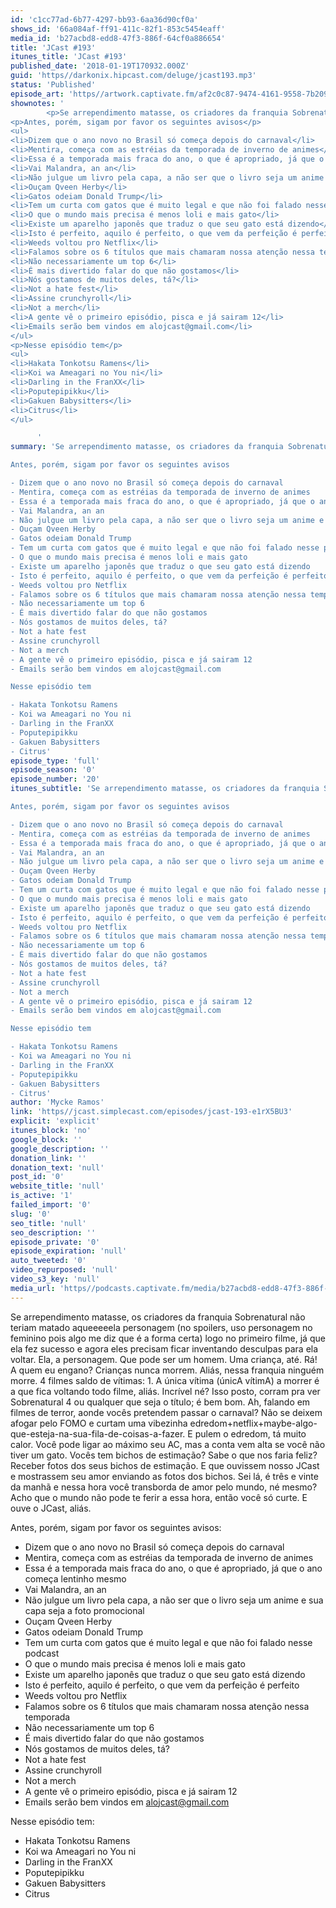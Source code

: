 ```yaml
---
id: 'c1cc77ad-6b77-4297-bb93-6aa36d90cf0a'
shows_id: '66a084af-ff91-411c-82f1-853c5454eaff'
media_id: 'b27acbd8-edd8-47f3-886f-64cf0a886654'
title: 'JCast #193'
itunes_title: 'JCast #193'
published_date: '2018-01-19T170932.000Z'
guid: 'https//darkonix.hipcast.com/deluge/jcast193.mp3'
status: 'Published'
episode_art: 'https//artwork.captivate.fm/af2c0c87-9474-4161-9558-7b209686fbf1/1001-itunes-1582314570.jpg'
shownotes: '
        <p>Se arrependimento matasse, os criadores da franquia Sobrenatural não teriam matado aqueeeeela personagem (no spoilers, uso personagem no feminino pois algo me diz que é a forma certa) logo no primeiro filme, já que ela fez sucesso e agora eles precisam ficar inventando desculpas para ela voltar. Ela, a personagem. Que pode ser um homem. Uma criança, até. Rá! A quem eu engano? Crianças nunca morrem. Aliás, nessa franquia ninguém morre. 4 filmes saldo de vítimas 1. A única vítima (únicA vítimA) a morrer é a que fica voltando todo filme, aliás. Incrível né? Isso posto, corram pra ver Sobrenatural 4 ou qualquer que seja o título; é bem bom. Ah, falando em filmes de terror, aonde vocês pretendem passar o carnaval? Não se deixem afogar pelo FOMO e curtam uma vibezinha edredom+netflix+maybe-algo-que-esteja-na-sua-fila-de-coisas-a-fazer. E pulem o edredom, tá muito calor. Você pode ligar ao máximo seu AC, mas a conta vem alta se você não tiver um gato. Vocês tem bichos de estimação? Sabe o que nos faria feliz? Receber fotos dos seus bichos de estimação. E que ouvissem nosso JCast e mostrassem seu amor enviando as fotos dos bichos. Sei lá, é três e vinte da manhã e nessa hora você transborda de amor pelo mundo, né mesmo? Acho que o mundo não pode te ferir a essa hora, então você só curte. E ouve o JCast, aliás.</p>
<p>Antes, porém, sigam por favor os seguintes avisos</p>
<ul>
<li>Dizem que o ano novo no Brasil só começa depois do carnaval</li>
<li>Mentira, começa com as estréias da temporada de inverno de animes</li>
<li>Essa é a temporada mais fraca do ano, o que é apropriado, já que o ano começa lentinho mesmo</li>
<li>Vai Malandra, an an</li>
<li>Não julgue um livro pela capa, a não ser que o livro seja um anime e sua capa seja a foto promocional</li>
<li>Ouçam Qveen Herby</li>
<li>Gatos odeiam Donald Trump</li>
<li>Tem um curta com gatos que é muito legal e que não foi falado nesse podcast</li>
<li>O que o mundo mais precisa é menos loli e mais gato</li>
<li>Existe um aparelho japonês que traduz o que seu gato está dizendo</li>
<li>Isto é perfeito, aquilo é perfeito, o que vem da perfeição é perfeito</li>
<li>Weeds voltou pro Netflix</li>
<li>Falamos sobre os 6 títulos que mais chamaram nossa atenção nessa temporada</li>
<li>Não necessariamente um top 6</li>
<li>É mais divertido falar do que não gostamos</li>
<li>Nós gostamos de muitos deles, tá?</li>
<li>Not a hate fest</li>
<li>Assine crunchyroll</li>
<li>Not a merch</li>
<li>A gente vê o primeiro episódio, pisca e já sairam 12</li>
<li>Emails serão bem vindos em alojcast@gmail.com</li>
</ul>
<p>Nesse episódio tem</p>
<ul>
<li>Hakata Tonkotsu Ramens</li>
<li>Koi wa Ameagari no You ni</li>
<li>Darling in the FranXX</li>
<li>Poputepipikku</li>
<li>Gakuen Babysitters</li>
<li>Citrus</li>
</ul>

      '
summary: 'Se arrependimento matasse, os criadores da franquia Sobrenatural não teriam matado aqueeeeela personagem (no spoilers, uso personagem no feminino pois algo me diz que é a forma certa) logo no primeiro filme, já que ela fez sucesso e agora eles precisam ficar inventando desculpas para ela voltar. Ela, a personagem. Que pode ser um homem. Uma criança, até. Rá! A quem eu engano? Crianças nunca morrem. Aliás, nessa franquia ninguém morre. 4 filmes saldo de vítimas 1. A única vítima (únicA vítimA) a morrer é a que fica voltando todo filme, aliás. Incrível né? Isso posto, corram pra ver Sobrenatural 4 ou qualquer que seja o título; é bem bom. Ah, falando em filmes de terror, aonde vocês pretendem passar o carnaval? Não se deixem afogar pelo FOMO e curtam uma vibezinha edredom+netflix+maybe-algo-que-esteja-na-sua-fila-de-coisas-a-fazer. E pulem o edredom, tá muito calor. Você pode ligar ao máximo seu AC, mas a conta vem alta se você não tiver um gato. Vocês tem bichos de estimação? Sabe o que nos faria feliz? Receber fotos dos seus bichos de estimação. E que ouvissem nosso JCast e mostrassem seu amor enviando as fotos dos bichos. Sei lá, é três e vinte da manhã e nessa hora você transborda de amor pelo mundo, né mesmo? Acho que o mundo não pode te ferir a essa hora, então você só curte. E ouve o JCast, aliás. 

Antes, porém, sigam por favor os seguintes avisos 

- Dizem que o ano novo no Brasil só começa depois do carnaval
- Mentira, começa com as estréias da temporada de inverno de animes
- Essa é a temporada mais fraca do ano, o que é apropriado, já que o ano começa lentinho mesmo 
- Vai Malandra, an an 
- Não julgue um livro pela capa, a não ser que o livro seja um anime e sua capa seja a foto promocional
- Ouçam Qveen Herby
- Gatos odeiam Donald Trump
- Tem um curta com gatos que é muito legal e que não foi falado nesse podcast
- O que o mundo mais precisa é menos loli e mais gato
- Existe um aparelho japonês que traduz o que seu gato está dizendo
- Isto é perfeito, aquilo é perfeito, o que vem da perfeição é perfeito
- Weeds voltou pro Netflix
- Falamos sobre os 6 títulos que mais chamaram nossa atenção nessa temporada 
- Não necessariamente um top 6
- É mais divertido falar do que não gostamos 
- Nós gostamos de muitos deles, tá? 
- Not a hate fest
- Assine crunchyroll 
- Not a merch
- A gente vê o primeiro episódio, pisca e já sairam 12
- Emails serão bem vindos em alojcast@gmail.com

Nesse episódio tem

- Hakata Tonkotsu Ramens
- Koi wa Ameagari no You ni
- Darling in the FranXX
- Poputepipikku
- Gakuen Babysitters
- Citrus'
episode_type: 'full'
episode_season: '0'
episode_number: '20'
itunes_subtitle: 'Se arrependimento matasse, os criadores da franquia Sobrenatural não teriam matado aqueeeeela personagem (no spoilers, uso personagem no feminino pois algo me diz que é a forma certa) logo no primeiro filme, já que ela fez sucesso e agora eles precisam ficar inventando desculpas para ela voltar. Ela, a personagem. Que pode ser um homem. Uma criança, até. Rá! A quem eu engano? Crianças nunca morrem. Aliás, nessa franquia ninguém morre. 4 filmes saldo de vítimas 1. A única vítima (únicA vítimA) a morrer é a que fica voltando todo filme, aliás. Incrível né? Isso posto, corram pra ver Sobrenatural 4 ou qualquer que seja o título; é bem bom. Ah, falando em filmes de terror, aonde vocês pretendem passar o carnaval? Não se deixem afogar pelo FOMO e curtam uma vibezinha edredom+netflix+maybe-algo-que-esteja-na-sua-fila-de-coisas-a-fazer. E pulem o edredom, tá muito calor. Você pode ligar ao máximo seu AC, mas a conta vem alta se você não tiver um gato. Vocês tem bichos de estimação? Sabe o que nos faria feliz? Receber fotos dos seus bichos de estimação. E que ouvissem nosso JCast e mostrassem seu amor enviando as fotos dos bichos. Sei lá, é três e vinte da manhã e nessa hora você transborda de amor pelo mundo, né mesmo? Acho que o mundo não pode te ferir a essa hora, então você só curte. E ouve o JCast, aliás. 

Antes, porém, sigam por favor os seguintes avisos 

- Dizem que o ano novo no Brasil só começa depois do carnaval
- Mentira, começa com as estréias da temporada de inverno de animes
- Essa é a temporada mais fraca do ano, o que é apropriado, já que o ano começa lentinho mesmo 
- Vai Malandra, an an 
- Não julgue um livro pela capa, a não ser que o livro seja um anime e sua capa seja a foto promocional
- Ouçam Qveen Herby
- Gatos odeiam Donald Trump
- Tem um curta com gatos que é muito legal e que não foi falado nesse podcast
- O que o mundo mais precisa é menos loli e mais gato
- Existe um aparelho japonês que traduz o que seu gato está dizendo
- Isto é perfeito, aquilo é perfeito, o que vem da perfeição é perfeito
- Weeds voltou pro Netflix
- Falamos sobre os 6 títulos que mais chamaram nossa atenção nessa temporada 
- Não necessariamente um top 6
- É mais divertido falar do que não gostamos 
- Nós gostamos de muitos deles, tá? 
- Not a hate fest
- Assine crunchyroll 
- Not a merch
- A gente vê o primeiro episódio, pisca e já sairam 12
- Emails serão bem vindos em alojcast@gmail.com

Nesse episódio tem

- Hakata Tonkotsu Ramens
- Koi wa Ameagari no You ni
- Darling in the FranXX
- Poputepipikku
- Gakuen Babysitters
- Citrus'
author: 'Mycke Ramos'
link: 'https//jcast.simplecast.com/episodes/jcast-193-e1rX5BU3'
explicit: 'explicit'
itunes_block: 'no'
google_block: ''
google_description: ''
donation_link: ''
donation_text: 'null'
post_id: '0'
website_title: 'null'
is_active: '1'
failed_import: '0'
slug: '0'
seo_title: 'null'
seo_description: ''
episode_private: '0'
episode_expiration: 'null'
auto_tweeted: '0'
video_repurposed: 'null'
video_s3_key: 'null'
media_url: 'https//podcasts.captivate.fm/media/b27acbd8-edd8-47f3-886f-64cf0a886654/jcast193_tc.mp3'
---
```

Se arrependimento matasse, os criadores da franquia Sobrenatural não teriam matado aqueeeeela personagem (no spoilers, uso personagem no feminino pois algo me diz que é a forma certa) logo no primeiro filme, já que ela fez sucesso e agora eles precisam ficar inventando desculpas para ela voltar. Ela, a personagem. Que pode ser um homem. Uma criança, até. Rá! A quem eu engano? Crianças nunca morrem. Aliás, nessa franquia ninguém morre. 4 filmes saldo de vítimas: 1. A única vítima (únicA vítimA) a morrer é a que fica voltando todo filme, aliás. Incrível né? Isso posto, corram pra ver Sobrenatural 4 ou qualquer que seja o título; é bem bom. Ah, falando em filmes de terror, aonde vocês pretendem passar o carnaval? Não se deixem afogar pelo FOMO e curtam uma vibezinha edredom+netflix+maybe-algo-que-esteja-na-sua-fila-de-coisas-a-fazer. E pulem o edredom, tá muito calor. Você pode ligar ao máximo seu AC, mas a conta vem alta se você não tiver um gato. Vocês tem bichos de estimação? Sabe o que nos faria feliz? Receber fotos dos seus bichos de estimação. E que ouvissem nosso JCast e mostrassem seu amor enviando as fotos dos bichos. Sei lá, é três e vinte da manhã e nessa hora você transborda de amor pelo mundo, né mesmo? Acho que o mundo não pode te ferir a essa hora, então você só curte. E ouve o JCast, aliás.

Antes, porém, sigam por favor os seguintes avisos:

*   Dizem que o ano novo no Brasil só começa depois do carnaval
*   Mentira, começa com as estréias da temporada de inverno de animes
*   Essa é a temporada mais fraca do ano, o que é apropriado, já que o ano começa lentinho mesmo
*   Vai Malandra, an an
*   Não julgue um livro pela capa, a não ser que o livro seja um anime e sua capa seja a foto promocional
*   Ouçam Qveen Herby
*   Gatos odeiam Donald Trump
*   Tem um curta com gatos que é muito legal e que não foi falado nesse podcast
*   O que o mundo mais precisa é menos loli e mais gato
*   Existe um aparelho japonês que traduz o que seu gato está dizendo
*   Isto é perfeito, aquilo é perfeito, o que vem da perfeição é perfeito
*   Weeds voltou pro Netflix
*   Falamos sobre os 6 títulos que mais chamaram nossa atenção nessa temporada
*   Não necessariamente um top 6
*   É mais divertido falar do que não gostamos
*   Nós gostamos de muitos deles, tá?
*   Not a hate fest
*   Assine crunchyroll
*   Not a merch
*   A gente vê o primeiro episódio, pisca e já sairam 12
*   Emails serão bem vindos em alojcast@gmail.com

Nesse episódio tem:

*   Hakata Tonkotsu Ramens
*   Koi wa Ameagari no You ni
*   Darling in the FranXX
*   Poputepipikku
*   Gakuen Babysitters
*   Citrus